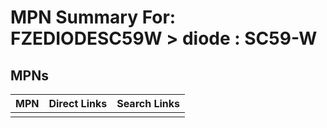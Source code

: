 



# MPN Summary For: FZEDIODESC59W > diode : SC59-W

## MPNs
  

|MPN|Direct Links|Search Links|
| :--- | :--- | :--- |
||||
